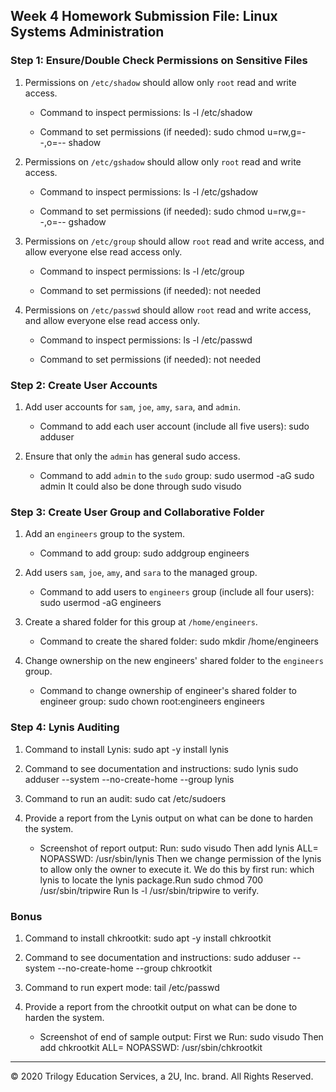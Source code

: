 ## Week 4 Homework Submission File: Linux Systems Administration

### Step 1: Ensure/Double Check Permissions on Sensitive Files

1. Permissions on `/etc/shadow` should allow only `root` read and write access.

    - Command to inspect permissions: ls -l /etc/shadow

    - Command to set permissions (if needed): sudo chmod u=rw,g=--,o=-- shadow

2. Permissions on `/etc/gshadow` should allow only `root` read and write access.

    - Command to inspect permissions: ls -l /etc/gshadow

    - Command to set permissions (if needed): sudo chmod u=rw,g=--,o=-- gshadow

3. Permissions on `/etc/group` should allow `root` read and write access, and allow everyone else read access only.

    - Command to inspect permissions: ls -l /etc/group

    - Command to set permissions (if needed): not needed

4. Permissions on `/etc/passwd` should allow `root` read and write access, and allow everyone else read access only.

    - Command to inspect permissions: ls -l /etc/passwd

    - Command to set permissions (if needed): not needed

### Step 2: Create User Accounts

1. Add user accounts for `sam`, `joe`, `amy`, `sara`, and `admin`.

    - Command to add each user account (include all five users): sudo adduser <username>

2. Ensure that only the `admin` has general sudo access.

    - Command to add `admin` to the `sudo` group: sudo usermod -aG sudo admin
    It could also be done through sudo visudo

### Step 3: Create User Group and Collaborative Folder

1. Add an `engineers` group to the system.

    - Command to add group: sudo addgroup engineers

2. Add users `sam`, `joe`, `amy`, and `sara` to the managed group.

    - Command to add users to `engineers` group (include all four users): sudo usermod -aG engineers <username>

3. Create a shared folder for this group at `/home/engineers`.

    - Command to create the shared folder: sudo mkdir /home/engineers

4. Change ownership on the new engineers' shared folder to the `engineers` group.

    - Command to change ownership of engineer's shared folder to engineer group: sudo chown root:engineers engineers

### Step 4: Lynis Auditing

1. Command to install Lynis: sudo apt -y install lynis

2. Command to see documentation and instructions: sudo lynis
sudo adduser --system --no-create-home --group lynis

3. Command to run an audit: sudo cat /etc/sudoers

4. Provide a report from the Lynis output on what can be done to harden the system.

    - Screenshot of report output: Run: sudo visudo
    Then add lynis ALL= NOPASSWD: /usr/sbin/lynis
    Then we change permission of the lynis to allow only the owner to execute it. We do this by first run: which lynis to locate the lynis package.Run sudo chmod 700 /usr/sbin/tripwire
    Run ls -l /usr/sbin/tripwire to verify.


### Bonus
1. Command to install chkrootkit: sudo apt -y install chkrootkit

2. Command to see documentation and instructions: sudo adduser --system --no-create-home --group chkrootkit

3. Command to run expert mode: tail /etc/passwd

4. Provide a report from the chrootkit output on what can be done to harden the system.
    - Screenshot of end of sample output: First we Run: sudo visudo
    Then add chkrootkit ALL= NOPASSWD: /usr/sbin/chkrootkit

---
© 2020 Trilogy Education Services, a 2U, Inc. brand. All Rights Reserved.
